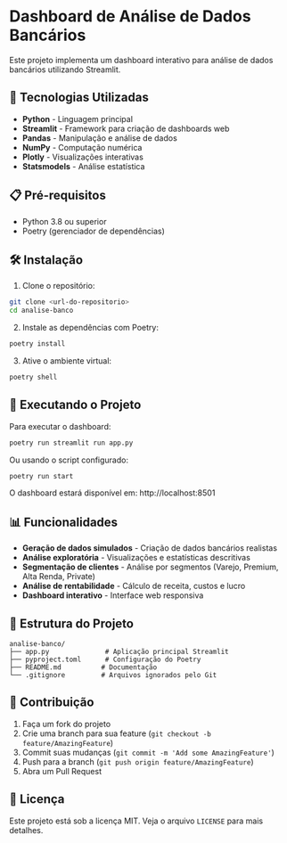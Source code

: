 # Dashboard de Análise de Dados Bancários

Este projeto implementa um dashboard interativo para análise de dados bancários utilizando Streamlit.

## 🚀 Tecnologias Utilizadas

- **Python** - Linguagem principal
- **Streamlit** - Framework para criação de dashboards web
- **Pandas** - Manipulação e análise de dados
- **NumPy** - Computação numérica
- **Plotly** - Visualizações interativas
- **Statsmodels** - Análise estatística

## 📋 Pré-requisitos

- Python 3.8 ou superior
- Poetry (gerenciador de dependências)

## 🛠️ Instalação

1. Clone o repositório:
```bash
git clone <url-do-repositorio>
cd analise-banco
```

2. Instale as dependências com Poetry:
```bash
poetry install
```

3. Ative o ambiente virtual:
```bash
poetry shell
```

## 🚀 Executando o Projeto

Para executar o dashboard:

```bash
poetry run streamlit run app.py
```

Ou usando o script configurado:

```bash
poetry run start
```

O dashboard estará disponível em: http://localhost:8501

## 📊 Funcionalidades

- **Geração de dados simulados** - Criação de dados bancários realistas
- **Análise exploratória** - Visualizações e estatísticas descritivas
- **Segmentação de clientes** - Análise por segmentos (Varejo, Premium, Alta Renda, Private)
- **Análise de rentabilidade** - Cálculo de receita, custos e lucro
- **Dashboard interativo** - Interface web responsiva

## 📁 Estrutura do Projeto

```
analise-banco/
├── app.py              # Aplicação principal Streamlit
├── pyproject.toml      # Configuração do Poetry
├── README.md          # Documentação
└── .gitignore         # Arquivos ignorados pelo Git
```

## 🤝 Contribuição

1. Faça um fork do projeto
2. Crie uma branch para sua feature (`git checkout -b feature/AmazingFeature`)
3. Commit suas mudanças (`git commit -m 'Add some AmazingFeature'`)
4. Push para a branch (`git push origin feature/AmazingFeature`)
5. Abra um Pull Request

## 📝 Licença

Este projeto está sob a licença MIT. Veja o arquivo `LICENSE` para mais detalhes. 